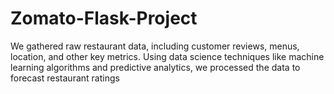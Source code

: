 # Zomato-Flask-Project
We gathered raw restaurant data, including customer reviews, menus, location, and other key metrics. Using data science techniques like machine learning algorithms and predictive analytics, we processed the data to forecast restaurant ratings
